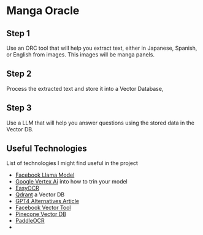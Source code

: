 # Manga Oracle

## Step 1
Use an ORC tool that will help you extract text, either in Japanese, Spanish, or English from images. This images will be manga panels.

## Step 2
Process the extracted text and store it into a Vector Database,

## Step 3
Use a LLM that will help you answer questions using the stored data in the Vector DB.

## Useful Technologies 
List of technologies I might find useful in the project

- [Facebook Llama Model](https://github.com/facebookresearch/llama)
- [Google Vertex Ai](https://cloud.google.com/vertex-ai/docs/training-overview) into how to trin your model
- [EasyOCR](https://github.com/JaidedAI/EasyOCR)
- [Qdrant](https://qdrant.tech/) a Vector DB
- [GPT4 Alternatives Article](https://www.datacamp.com/blog/12-gpt4-open-source-alternatives)
- [Facebook Vector Tool](https://github.com/facebookresearch/faiss)
- [Pinecone Vector DB](https://www.pinecone.io/)
- [PaddleOCR](https://github.com/PaddlePaddle/PaddleOCR)
-  

